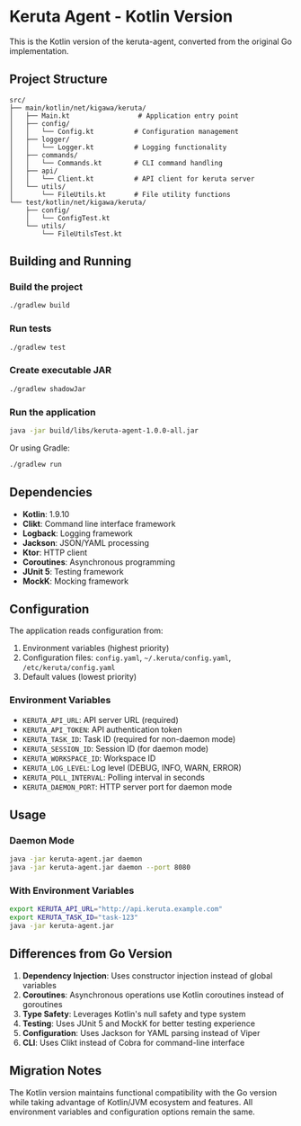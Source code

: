 # Keruta Agent - Kotlin Version

This is the Kotlin version of the keruta-agent, converted from the original Go implementation.

## Project Structure

```
src/
├── main/kotlin/net/kigawa/keruta/
│   ├── Main.kt                 # Application entry point
│   ├── config/
│   │   └── Config.kt          # Configuration management
│   ├── logger/
│   │   └── Logger.kt          # Logging functionality
│   ├── commands/
│   │   └── Commands.kt        # CLI command handling
│   ├── api/
│   │   └── Client.kt          # API client for keruta server
│   └── utils/
│       └── FileUtils.kt       # File utility functions
└── test/kotlin/net/kigawa/keruta/
    ├── config/
    │   └── ConfigTest.kt
    └── utils/
        └── FileUtilsTest.kt
```

## Building and Running

### Build the project
```bash
./gradlew build
```

### Run tests
```bash
./gradlew test
```

### Create executable JAR
```bash
./gradlew shadowJar
```

### Run the application
```bash
java -jar build/libs/keruta-agent-1.0.0-all.jar
```

Or using Gradle:
```bash
./gradlew run
```

## Dependencies

- **Kotlin**: 1.9.10
- **Clikt**: Command line interface framework
- **Logback**: Logging framework
- **Jackson**: JSON/YAML processing
- **Ktor**: HTTP client
- **Coroutines**: Asynchronous programming
- **JUnit 5**: Testing framework
- **MockK**: Mocking framework

## Configuration

The application reads configuration from:
1. Environment variables (highest priority)
2. Configuration files: `config.yaml`, `~/.keruta/config.yaml`, `/etc/keruta/config.yaml`
3. Default values (lowest priority)

### Environment Variables

- `KERUTA_API_URL`: API server URL (required)
- `KERUTA_API_TOKEN`: API authentication token
- `KERUTA_TASK_ID`: Task ID (required for non-daemon mode)
- `KERUTA_SESSION_ID`: Session ID (for daemon mode)
- `KERUTA_WORKSPACE_ID`: Workspace ID
- `KERUTA_LOG_LEVEL`: Log level (DEBUG, INFO, WARN, ERROR)
- `KERUTA_POLL_INTERVAL`: Polling interval in seconds
- `KERUTA_DAEMON_PORT`: HTTP server port for daemon mode

## Usage

### Daemon Mode
```bash
java -jar keruta-agent.jar daemon
java -jar keruta-agent.jar daemon --port 8080
```

### With Environment Variables
```bash
export KERUTA_API_URL="http://api.keruta.example.com"
export KERUTA_TASK_ID="task-123"
java -jar keruta-agent.jar
```

## Differences from Go Version

1. **Dependency Injection**: Uses constructor injection instead of global variables
2. **Coroutines**: Asynchronous operations use Kotlin coroutines instead of goroutines
3. **Type Safety**: Leverages Kotlin's null safety and type system
4. **Testing**: Uses JUnit 5 and MockK for better testing experience
5. **Configuration**: Uses Jackson for YAML parsing instead of Viper
6. **CLI**: Uses Clikt instead of Cobra for command-line interface

## Migration Notes

The Kotlin version maintains functional compatibility with the Go version while taking advantage of Kotlin/JVM ecosystem and features. All environment variables and configuration options remain the same.